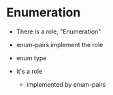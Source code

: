 # Enumeration

* There is a role, "Enumeration"
* enum-pairs implement the role
* enum type

* it's a role
    * implemented by enum-pairs 
